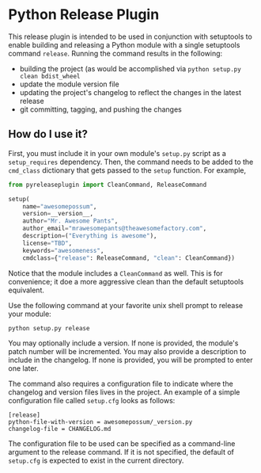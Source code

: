 # Python Release Plugin

This release plugin is intended to be used in conjunction with setuptools to enable building and
releasing a Python module with a single setuptools command `release`. Running the command results
in the following:

- building the project (as would be accomplished via `python setup.py clean bdist_wheel`
- update the module version file
- updating the project's changelog to reflect the changes in the latest release
- git committing, tagging, and pushing the changes

## How do I use it?

First, you must include it in your own module's `setup.py` script as a `setup_requires` dependency. Then, the command needs to be added to the `cmd_class` dictionary that gets passed to the `setup` function. For example,

```python
from pyreleaseplugin import CleanCommand, ReleaseCommand

setup(
    name="awesomepossum",
    version=__version__,
    author="Mr. Awesome Pants",
    author_email="mrawesomepants@theawesomefactory.com",
    description=("Everything is awesome"),
    license="TBD",
    keywords="awesomeness",
    cmdclass={"release": ReleaseCommand, "clean": CleanCommand})
```

Notice that the module includes a `CleanCommand` as well. This is for convenience; it doe a more
aggressive clean than the default setuptools equivalent.

Use the following command at your favorite unix shell prompt to release your module:

```sh
python setup.py release
```

You may optionally include a version. If none is provided, the module's patch number will be
incremented. You may also provide a description to include in the changelog. If none is provided,
you will be prompted to enter one later.

The command also requires a configuration file to indicate where the changelog and version files lives in the project. An example of a simple configuration file called `setup.cfg` looks as follows:

```
[release]
python-file-with-version = awesomepossum/_version.py
changelog-file = CHANGELOG.md
```

The configuration file to be used can be specified as a command-line argument to the release
command. If it is not specified, the default of `setup.cfg` is expected to exist in the current
directory.
